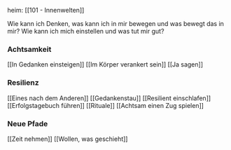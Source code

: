 heim: [[101 - Innenwelten]]

Wie kann ich Denken, was kann ich in mir bewegen und was bewegt das in mir? Wie kann ich mich einstellen und was tut mir gut?

### Achtsamkeit
[[In Gedanken einsteigen]]
[[Im Körper verankert sein]]
[[Ja sagen]]

### Resilienz
[[Eines nach dem Anderen]]
[[Gedankenstau]]
[[Resilient einschlafen]]
[[Erfolgstagebuch führen]]
[[Rituale]]
[[Achtsam einen Zug spielen]]

### Neue Pfade
[[Zeit nehmen]]
[[Wollen, was geschieht]]
